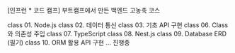 [인프런 * 코드 캠프] 부트캠프에서 만든 백엔드 고농축 코스

class 01. Node.js
class 02. 데이터 통신
class 03. 기초 API 구현
class 06. Class와 의존성 주입
class 07. TypeScript
class 08. Nest.js
class 09. Database ERD (필기)
class 10. ORM 활용 API 구현
... 진행중

